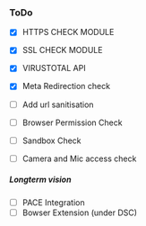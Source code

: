 ### ToDo 

- [x] HTTPS CHECK MODULE
- [x] SSL CHECK MODULE
- [x] VIRUSTOTAL API
- [x] Meta Redirection check
- [ ] Add url sanitisation
- [ ] Browser Permission Check
- [ ] Sandbox Check
- [ ] Camera and Mic access check


##### Longterm vision
- [ ] PACE Integration
- [ ] Bowser Extension (under DSC)
